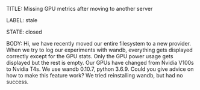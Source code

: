 TITLE:
Missing GPU metrics after moving to another server

LABEL:
stale

STATE:
closed

BODY:
Hi, we have recently moved our entire filesystem to a new provider. When we try to log our experiments with wandb, everything gets displayed correctly except for the GPU stats. Only the GPU power usage gets displayed but the rest is empty. Our GPUs have changed from Nvidia V100s to Nvidia T4s. We use wandb 0.10.7, python 3.6.9. Could you give advice on how to make this feature work? We tried reinstalling wandb, but had no success.

